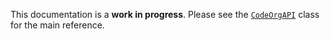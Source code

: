 This documentation is a **work in progress**. Please see the [`CodeOrgAPI`](CodeOrgAPI.html) class for the main reference.
